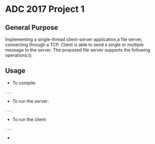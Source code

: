 ADC 2017
Project 1
======

General Purpose
------
Implementing a single-thread client-server application,a file server, 
connecting through a TCP. Client is able to send a single or multiple
message to the server. The proposed file server supports the following
operations:().

Usage
------
- To compile:
```
...
```
- To run the server:
```
...
```
- To run the client:
```
...
```
- 
